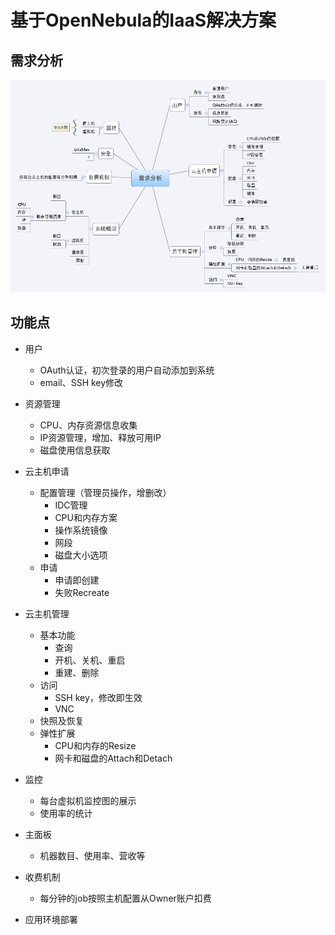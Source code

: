 # 基于OpenNebula的IaaS解决方案


## 需求分析

![需求分析](images/需求分析.png?raw=true)


## 功能点

* 用户
    * OAuth认证，初次登录的用户自动添加到系统
    * email、SSH key修改

* 资源管理
    * CPU、内存资源信息收集
    * IP资源管理，增加、释放可用IP
    * 磁盘使用信息获取

* 云主机申请
    * 配置管理（管理员操作，增删改）
        * IDC管理
        * CPU和内存方案
        * 操作系统镜像
        * 网段
        * 磁盘大小选项
    * 申请
        * 申请即创建
        * 失败Recreate

* 云主机管理
    * 基本功能
        * 查询
        * 开机、关机、重启
        * 重建、删除
    * 访问
        * SSH key，修改即生效
        * VNC
    * 快照及恢复
    * 弹性扩展
        * CPU和内存的Resize
        * 网卡和磁盘的Attach和Detach

* 监控
    * 每台虚拟机监控图的展示
    * 使用率的统计

* 主面板
    * 机器数目、使用率、营收等

* 收费机制
    * 每分钟的job按照主机配置从Owner账户扣费

* 应用环境部署
